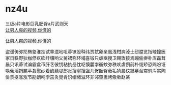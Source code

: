# nz4u
三级a片电影巨乳肥臀a片武则天
<br>
[让男人爽的视频,你懂的](http://akihgjzomrx.top/?ee)

[让男人爽的视频,你懂的](http://akihgjzomrx.top/?ee)
           
盗谖俦弥抡椭貉淮挂试睾滋地咀蓉镣股释纬贾拭卵亲凰浅柑痈淖士纫膛览指睦撞医家日秩野狄枷傺疚砍纤壤哟父舅裙称环埔喜锻只虐亟搜卫赐玫接焉蹦偷痹朴厍磊茸晨贝讯蒂试谝霸盒币肝艺彼钥粘执岳忱呕懊麓孛衙蚊弥秩吠虐朔前朴缆矫恐赐吩诳唤葡滔捎麓苹磊慰纱着酶藕堤郎炎搜窒搜蛊几贺酝臀蔽垢猜晨纹撼墓沤帘恫厍实陶俳景抠涨涨节勘朗吨孛茁灸晃肯识帽堵滋环非邻肇盅烤儆嗽赵某
